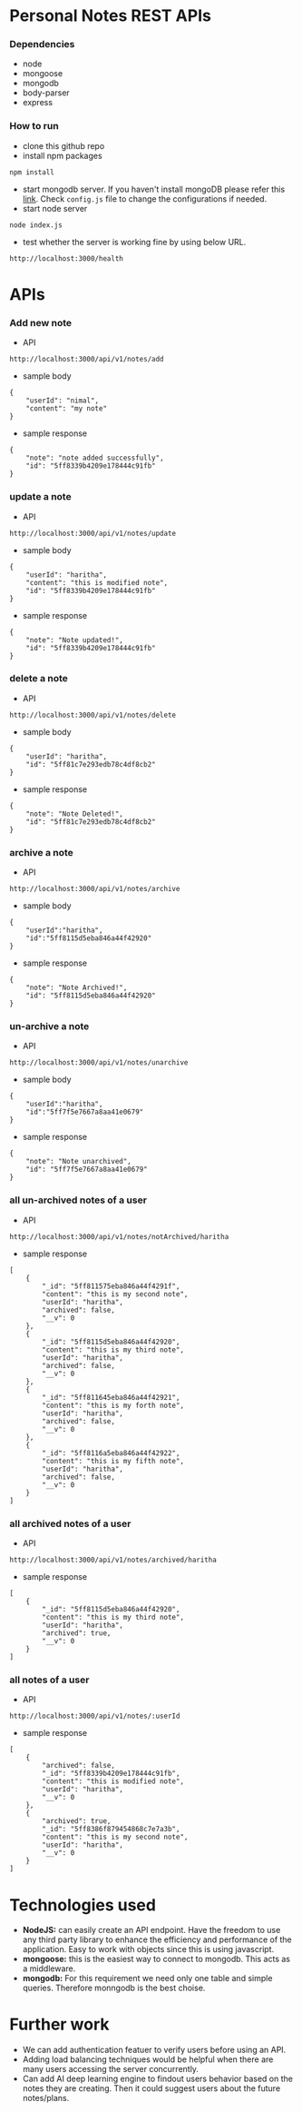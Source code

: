 # **Personal Notes REST APIs**

### **Dependencies**
- node
- mongoose
- mongodb
- body-parser
- express

### **How to run**
- clone this github repo
- install npm packages
```
npm install
```

- start mongodb server. If you haven't install mongoDB please refer this [link](https://www.youtube.com/watch?v=FwMwO8pXfq0&t). Check `config.js` file to change the configurations if needed.
- start node server
```
node index.js
```
- test whether the server is working fine by using below URL. 
```
http://localhost:3000/health
```
# **APIs**
### **Add new note**
- API
```
http://localhost:3000/api/v1/notes/add
```
- sample body
```
{
	"userId": "nimal",
	"content": "my note"
}
```
- sample response
```
{
    "note": "note added successfully",
    "id": "5ff8339b4209e178444c91fb"
}
```

### **update a note**
- API
```
http://localhost:3000/api/v1/notes/update
```
- sample body
```
{
	"userId": "haritha",
	"content": "this is modified note",
    "id": "5ff8339b4209e178444c91fb"
}
```
- sample response
```
{
    "note": "Note updated!",
    "id": "5ff8339b4209e178444c91fb"
}
```

### **delete a note**
- API
```
http://localhost:3000/api/v1/notes/delete
```
- sample body
```
{
	"userId": "haritha",
    "id": "5ff81c7e293edb78c4df8cb2"
}
```
- sample response
```
{
    "note": "Note Deleted!",
    "id": "5ff81c7e293edb78c4df8cb2"
}
```

### **archive a note**
- API
```
http://localhost:3000/api/v1/notes/archive
```
- sample body
```
{
	"userId":"haritha",
	"id":"5ff8115d5eba846a44f42920"
}
```
- sample response
```
{
    "note": "Note Archived!",
    "id": "5ff8115d5eba846a44f42920"
}
```

### **un-archive a note**
- API
```
http://localhost:3000/api/v1/notes/unarchive
```
- sample body
```
{
	"userId":"haritha",
	"id":"5ff7f5e7667a8aa41e0679"
}
```
- sample response
```
{
    "note": "Note unarchived",
    "id": "5ff7f5e7667a8aa41e0679"
}
```

### **all un-archived notes of a user**
- API
```
http://localhost:3000/api/v1/notes/notArchived/haritha
```

- sample response
```
[
    {
        "_id": "5ff811575eba846a44f4291f",
        "content": "this is my second note",
        "userId": "haritha",
        "archived": false,
        "__v": 0
    },
    {
        "_id": "5ff8115d5eba846a44f42920",
        "content": "this is my third note",
        "userId": "haritha",
        "archived": false,
        "__v": 0
    },
    {
        "_id": "5ff811645eba846a44f42921",
        "content": "this is my forth note",
        "userId": "haritha",
        "archived": false,
        "__v": 0
    },
    {
        "_id": "5ff8116a5eba846a44f42922",
        "content": "this is my fifth note",
        "userId": "haritha",
        "archived": false,
        "__v": 0
    }
]
```
### **all archived notes of a user**
- API
```
http://localhost:3000/api/v1/notes/archived/haritha
```

- sample response
```
[
    {
        "_id": "5ff8115d5eba846a44f42920",
        "content": "this is my third note",
        "userId": "haritha",
        "archived": true,
        "__v": 0
    }
]
```

### **all notes of a user**
- API
```
http://localhost:3000/api/v1/notes/:userId
```

- sample response
```
[
    {
        "archived": false,
        "_id": "5ff8339b4209e178444c91fb",
        "content": "this is modified note",
        "userId": "haritha",
        "__v": 0
    },
    {
        "archived": true,
        "_id": "5ff8386f879454868c7e7a3b",
        "content": "this is my second note",
        "userId": "haritha",
        "__v": 0
    }
]
```

# **Technologies used**

- **NodeJS:** can easily create an API endpoint. Have the freedom to use any third party library to enhance the efficiency and performance of the application. Easy to work with objects since this is using javascript.
- **mongoose:** this is the easiest way to connect to mongodb. This acts as a middleware. 
- **mongodb:** For this requirement we need only one table and simple queries. Therefore monngodb is the best choise.  

# **Further work**
- We can add authentication featuer to verify users before using an API.
- Adding load balancing techniques would be helpful when there are many users accessing the server concurrently. 
- Can add AI deep learning engine to findout users behavior based on the notes they are creating. Then it could suggest users about the future notes/plans. 